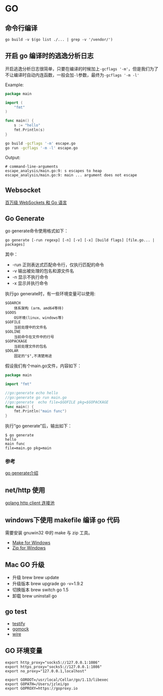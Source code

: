 # GO

## 命令行编译

```shell
go build -v $(go list ./... | grep -v '/vendor/')
```

## 开启 go 编译时的逃逸分析日志

开启逃逸分析日志很简单，只要在编译的时候加上`-gcflags '-m'`，但是我们为了不让编译时自动内连函数，一般会加`-l`参数，最终为`-gcflags '-m -l'`

Example:

```go
package main

import (
    "fmt"
)

func main() {
    s := "hello"
    fmt.Println(s)
}
```

```sh
go build -gcflags '-m' escape.go
go run -gcflags '-m -l' escape.go
```

Output:

```shell
# command-line-arguments
escape_analysis/main.go:9: s escapes to heap
escape_analysis/main.go:9: main ... argument does not escape
```

## Websocket

[百万级 WebSockets 和 Go 语言](https://colobu.com/2017/12/13/A-Million-WebSockets-and-Go/)

## Go Generate

go generate命令使用格式如下：

```shell
go generate [-run regexp] [-n] [-v] [-x] [build flags] [file.go... | packages]
```

其中：

- -run 正则表达式匹配命令行，仅执行匹配的命令
- -v 输出被处理的包名和源文件名
- -n 显示不执行命令
- -x 显示并执行命令

执行go generate时，有一些环境变量可以使用:

```shell
$GOARCH
    体系架构 (arm、amd64等待)
$GOOS
    OS环境(linux、windows等)
$GOFILE
    当前处理中的文件名
$GOLINE
    当前命令在文件中的行号
$GOPACKAGE
    当前处理文件的包名
$DOLAR
    固定的"$",不清楚用途
```

假设我们有个main.go文件，内容如下：

```go
package main

import "fmt"

//go:generate echo hello
//go:generate go run main.go
//go:generate  echo file=$GOFILE pkg=$GOPACKAGE
func main() {
    fmt.Println("main func")
}
```

执行“go generate”后，输出如下：

```shell
$ go generate
hello
main func
file=main.go pkg=main
```

### 参考

[go generate介绍](https://www.jianshu.com/p/a866147021da)

## net/http 使用

[golang http client 连接池](http://oohcode.com/2018/06/01/golang-http-client-connection-pool/)

## windows下使用 makefile 编译 go 代码

需要安装 gnuwin32 中的 make 与 zip 工具。  

- [Make for Windows](http://gnuwin32.sourceforge.net/packages/make.htm)
- [Zip for Windows](http://gnuwin32.sourceforge.net/packages/zip.htm)

## Mac GO 升级

- 升级 brew brew update
- 升级版本 brew upgrade go -v=1.9.2
- 切换版本 brew switch go 1.5
- 卸载 brew uninstall go
  
## go test

- [testify](https://github.com/stretchr/testify)
- [gomock](https://github.com/golang/mock)
- [wire](https://github.com/google/wire)

## GO 环境变量

```shell
export http_proxy="socks5://127.0.0.1:1086"
export https_proxy="socks5://127.0.0.1:1086"
export no_proxy="127.0.0.1,localhost"

export GOROOT=/usr/local/Cellar/go/1.13/libexec
export GOPATH=/Users/jzlei/go
export GOPROXY=https://goproxy.io
```

